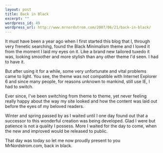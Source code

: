 ```yaml
--- 
layout: post
title: Back in Black
excerpt: ""
wordpress_id: 49
wordpress_url: http://www.mrnordstrom.com/2007/06/21/back-in-black/
---
```

It must have been a year ago when I first started this blog that I, through very frenetic searching, found the Black Minimalism theme and I loved it from the moment I laid my eyes on it. Like a brand new tailored tuxedo it was, looking smoother and more stylish than any other theme I'd seen. I had to have it.

But after using it for a while, some very unfortunate and vital problems came to light. You see, the theme was not compatible with Internet Explorer 6 and since many people, for reasons unknown to mankind, still use IE, I had to switch.

<!--more-->Ever since, I've been switching from theme to theme, yet never feeling really happy about the way my site looked and how the content was laid out before the eyes of my beloved readers.

Winter and spring passed by as I waited until I one day found out that a successor to this wonderful creation was being developed. Glad I were but patience is not a quality I possess. More I waited for the day to come, when the new and improved would be released to public.

That day was today so let me now proudly present to you MrNordstrom.com, back in black. 
